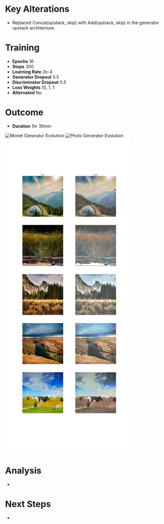 Key Alterations
=======================================================================================
 - Replaced Concat(upstack, skip) with Add(upstack, skip) in the generator upstack
   architecture.

Training
=========================================================================================
 - **Epochs** 16
 - **Steps** 300
 - **Learning Rate** 2e-4
 - **Generator Dropout** 0.5
 - **Discriminator Dropout** 0.5
 - **Loss Weights** 10, 1, 1
 - **Alternated** No

Outcome
=========================================================================================
 - **Duration** 1hr 36min

![Monet Generator Evolution](./monet-cycle-gan-evolution.png)
![Photo Generator Evolution](./photo-cycle-gan-evolution.png)
![Example Monets](./final-test.png)

Analysis
=======================================================================================
 - 

Next Steps
=======================================================================================
 - 